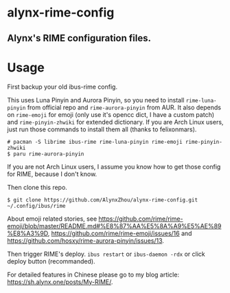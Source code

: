 alynx-rime-config
=================

Alynx's RIME configuration files.
---------------------------------

# Usage

First backup your old ibus-rime config.

This uses Luna Pinyin and Aurora Pinyin, so you need to install `rime-luna-pinyin` from official repo and `rime-aurora-pinyin` from AUR. It also depends on `rime-emoji` for emoji (only use it's opencc dict, I have a custom patch) and `rime-pinyin-zhwiki` for extended dictionary. If you are Arch Linux users, just run those commands to install them all (thanks to felixonmars).

```
# pacman -S librime ibus-rime rime-luna-pinyin rime-emoji rime-pinyin-zhwiki
$ paru rime-aurora-pinyin
```

If you are not Arch Linux users, I assume you know how to get those config for RIME, because I don't know.

Then clone this repo.

```
$ git clone https://github.com/AlynxZhou/alynx-rime-config.git ~/.config/ibus/rime
```

About emoji related stories, see <https://github.com/rime/rime-emoji/blob/master/README.md#%E8%87%AA%E5%8A%A9%E5%AE%89%E8%A3%9D>, <https://github.com/rime/rime-emoji/issues/16> and <https://github.com/hosxy/rime-aurora-pinyin/issues/13>.

Then trigger RIME's deploy. `ibus restart` or `ibus-daemon -rdx` or click deploy button (recommanded).

For detailed features in Chinese please go to my blog article: <https://sh.alynx.one/posts/My-RIME/>.

